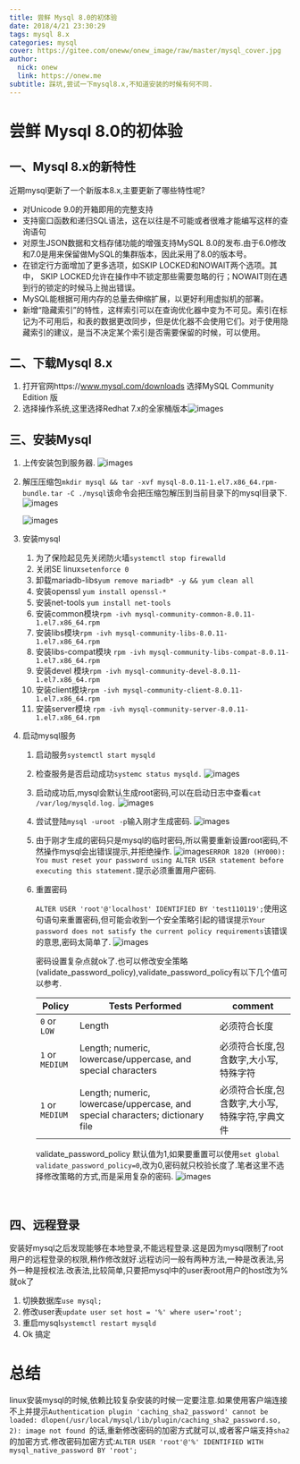 ```yaml
---
title: 尝鲜 Mysql 8.0的初体验
date: 2018/4/21 23:30:29
tags: mysql 8.x
categories: mysql
cover: https://gitee.com/oneww/onew_image/raw/master/mysql_cover.jpg
author: 
  nick: onew
  link: https://onew.me
subtitle: 踩坑,尝试一下mysql8.x,不知道安装的时候有何不同.
---
```


# 尝鲜 Mysql 8.0的初体验



## 一、Mysql 8.x的新特性

近期mysql更新了一个新版本8.x,主要更新了哪些特性呢?

- 对Unicode 9.0的开箱即用的完整支持
- 支持窗口函数和递归SQL语法，这在以往是不可能或者很难才能编写这样的查询语句
- 对原生JSON数据和文档存储功能的增强支持MySQL 8.0的发布.由于6.0修改和7.0是用来保留做MySQL的集群版本，因此采用了8.0的版本号。
- 在锁定行方面增加了更多选项，如SKIP LOCKED和NOWAIT两个选项。其中，
  SKIP LOCKED允许在操作中不锁定那些需要忽略的行；NOWAIT则在遇到行的锁定的时候马上抛出错误。
- MySQL能根据可用内存的总量去伸缩扩展，以更好利用虚拟机的部署。
- 新增“隐藏索引”的特性，这样索引可以在查询优化器中变为不可见。索引在标记为不可用后，和表的数据更改同步，但是优化器不会使用它们。对于使用隐藏索引的建议，是当不决定某个索引是否需要保留的时候，可以使用。



## 二、下载Mysql 8.x

1. 打开官网https://www.mysql.com/downloads 选择MySQL Community Edition 版
2. 选择操作系统,这里选择Redhat 7.x的全家桶版本![images](https://gitee.com/oneww/onew_image/raw/master/mysql_dwonload.png)



## 三、安装Mysql

1. 上传安装包到服务器.  ![images](https://gitee.com/oneww/onew_image/raw/master/mysql_ls.png)

2. 解压压缩包`mkdir mysql && tar -xvf mysql-8.0.11-1.el7.x86_64.rpm-bundle.tar -C ./mysql`该命令会把压缩包解压到当前目录下的mysql目录下.  ![images](https://gitee.com/oneww/onew_image/raw/master/mysql_tar_xvf.png)  

   ![images](https://gitee.com/oneww/onew_image/raw/master/mysql_tar_ll.png)  

3. 安装mysql

   1. 为了保险起见先关闭防火墙`systemctl stop firewalld`
   2. 关闭SE linux`setenforce 0`
   3. 卸载mariadb-libs`yum remove mariadb* -y && yum clean all`
   4. 安装openssl `yum install openssl-*`
   5. 安装net-tools `yum install net-tools`
   6. 安装common模块`rpm -ivh mysql-community-common-8.0.11-1.el7.x86_64.rpm`
   7. 安装libs模块`rpm -ivh mysql-community-libs-8.0.11-1.el7.x86_64.rpm`
   8. 安装libs-compat模块 `rpm -ivh mysql-community-libs-compat-8.0.11-1.el7.x86_64.rpm`
   9. 安装devel 模块`rpm -ivh mysql-community-devel-8.0.11-1.el7.x86_64.rpm`
   10. 安装client模块`rpm -ivh mysql-community-client-8.0.11-1.el7.x86_64.rpm`
   11. 安装server模块 `rpm -ivh mysql-community-server-8.0.11-1.el7.x86_64.rpm`

4. 启动mysql服务

   1. 启动服务`systemctl start mysqld`

   2. 检查服务是否启动成功`systemc status mysqld.`  ![images](https://gitee.com/oneww/onew_image/raw/master/mysql_status.png)  

   3. 启动成功后,mysql会默认生成root密码,可以在启动日志中查看`cat /var/log/mysqld.log.`  ![images](https://gitee.com/oneww/onew_image/raw/master/mysql_password.png)  

   4. 尝试登陆`mysql -uroot -p`输入刚才生成密码.  ![images](https://gitee.com/oneww/onew_image/raw/master/mysql_login.png)

   5. 由于刚才生成的密码只是mysql的临时密码,所以需要重新设置root密码,不然操作mysql会出错误提示,并拒绝操作. ![images](https://gitee.com/oneww/onew_image/raw/master/mysql_error.png)`ERROR 1820 (HY000): You must reset your password using ALTER USER statement before executing this statement.`提示必须重置用户密码.  

   6. 重置密码

      `ALTER USER 'root'@'localhost' IDENTIFIED BY 'test110119';`使用这句语句来重置密码,但可能会收到一个安全策略引起的错误提示`Your password does not satisfy the current policy requirements`该错误的意思,密码太简单了.  ![images](https://gitee.com/oneww/onew_image/raw/master/mysql_week_password.png)

      密码设置复杂点就ok了.也可以修改安全策略(validate_password_policy),validate_password_policy有以下几个值可以参考. 

      | Policy          | Tests Performed                                              | comment                                        |
      | --------------- | ------------------------------------------------------------ | ---------------------------------------------- |
      | `0` or `LOW`    | Length                                                       | 必须符合长度                                   |
      | `1` or `MEDIUM` | Length; numeric, lowercase/uppercase, and special characters | 必须符合长度,包含数字,大小写,特殊字符          |
      | `1` or `MEDIUM` | Length; numeric, lowercase/uppercase, and special characters; dictionary file | 必须符合长度,包含数字,大小写,特殊字符,字典文件 |

      validate_password_policy 默认值为1,如果要重置可以使用`set global validate_password_policy=0`,改为0,密码就只校验长度了.笔者这里不选择修改策略的方式,而是采用复杂的密码.  ![images](https://gitee.com/oneww/onew_image/raw/master/mysql_strong_password.png)

      ​

## 四、远程登录

安装好mysql之后发现能够在本地登录,不能远程登录.这是因为mysql限制了root用户的远程登录的权限,稍作修改就好.远程访问一般有两种方法,一种是改表法,另外一种是授权法.改表法,比较简单,只要把mysql中的user表root用户的host改为%就ok了

1. 切换数据库`use mysql;`
2. 修改user表`update user set host = '%' where user='root';`
3. 重启mysql`systemctl restart mysqld`
4. Ok 搞定

# 总结

linux安装mysql的时候,依赖比较复杂安装的时候一定要注意.如果使用客户端连接不上并提示`Authentication plugin 'caching_sha2_password' cannot be loaded: dlopen(/usr/local/mysql/lib/plugin/caching_sha2_password.so, 2): image not found `的话,重新修改密码的加密方式就可以,或者客户端支持`sha2`的加密方式.修改密码加密方式:`ALTER USER 'root'@'%' IDENTIFIED WITH mysql_native_password BY 'root'; `